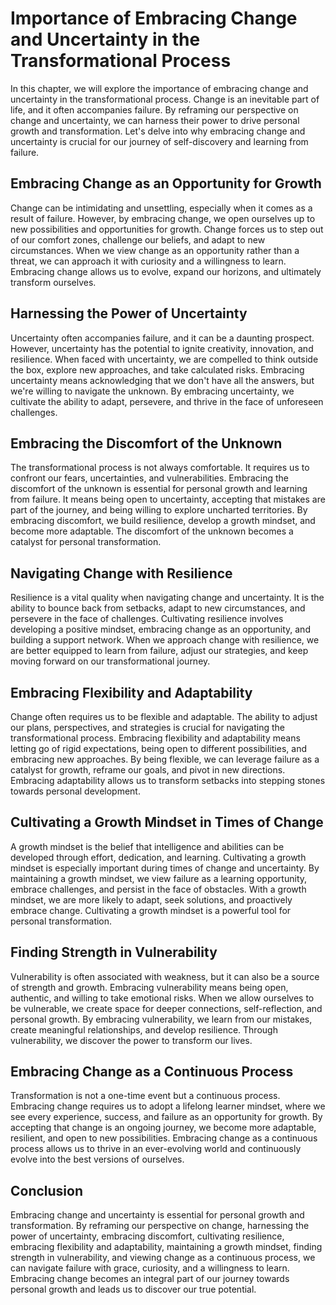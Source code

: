 # Importance of Embracing Change and Uncertainty in the Transformational Process

In this chapter, we will explore the importance of embracing change and uncertainty in the transformational process. Change is an inevitable part of life, and it often accompanies failure. By reframing our perspective on change and uncertainty, we can harness their power to drive personal growth and transformation. Let's delve into why embracing change and uncertainty is crucial for our journey of self-discovery and learning from failure.

## Embracing Change as an Opportunity for Growth

Change can be intimidating and unsettling, especially when it comes as a result of failure. However, by embracing change, we open ourselves up to new possibilities and opportunities for growth. Change forces us to step out of our comfort zones, challenge our beliefs, and adapt to new circumstances. When we view change as an opportunity rather than a threat, we can approach it with curiosity and a willingness to learn. Embracing change allows us to evolve, expand our horizons, and ultimately transform ourselves.

## Harnessing the Power of Uncertainty

Uncertainty often accompanies failure, and it can be a daunting prospect. However, uncertainty has the potential to ignite creativity, innovation, and resilience. When faced with uncertainty, we are compelled to think outside the box, explore new approaches, and take calculated risks. Embracing uncertainty means acknowledging that we don't have all the answers, but we're willing to navigate the unknown. By embracing uncertainty, we cultivate the ability to adapt, persevere, and thrive in the face of unforeseen challenges.

## Embracing the Discomfort of the Unknown

The transformational process is not always comfortable. It requires us to confront our fears, uncertainties, and vulnerabilities. Embracing the discomfort of the unknown is essential for personal growth and learning from failure. It means being open to uncertainty, accepting that mistakes are part of the journey, and being willing to explore uncharted territories. By embracing discomfort, we build resilience, develop a growth mindset, and become more adaptable. The discomfort of the unknown becomes a catalyst for personal transformation.

## Navigating Change with Resilience

Resilience is a vital quality when navigating change and uncertainty. It is the ability to bounce back from setbacks, adapt to new circumstances, and persevere in the face of challenges. Cultivating resilience involves developing a positive mindset, embracing change as an opportunity, and building a support network. When we approach change with resilience, we are better equipped to learn from failure, adjust our strategies, and keep moving forward on our transformational journey.

## Embracing Flexibility and Adaptability

Change often requires us to be flexible and adaptable. The ability to adjust our plans, perspectives, and strategies is crucial for navigating the transformational process. Embracing flexibility and adaptability means letting go of rigid expectations, being open to different possibilities, and embracing new approaches. By being flexible, we can leverage failure as a catalyst for growth, reframe our goals, and pivot in new directions. Embracing adaptability allows us to transform setbacks into stepping stones towards personal development.

## Cultivating a Growth Mindset in Times of Change

A growth mindset is the belief that intelligence and abilities can be developed through effort, dedication, and learning. Cultivating a growth mindset is especially important during times of change and uncertainty. By maintaining a growth mindset, we view failure as a learning opportunity, embrace challenges, and persist in the face of obstacles. With a growth mindset, we are more likely to adapt, seek solutions, and proactively embrace change. Cultivating a growth mindset is a powerful tool for personal transformation.

## Finding Strength in Vulnerability

Vulnerability is often associated with weakness, but it can also be a source of strength and growth. Embracing vulnerability means being open, authentic, and willing to take emotional risks. When we allow ourselves to be vulnerable, we create space for deeper connections, self-reflection, and personal growth. By embracing vulnerability, we learn from our mistakes, create meaningful relationships, and develop resilience. Through vulnerability, we discover the power to transform our lives.

## Embracing Change as a Continuous Process

Transformation is not a one-time event but a continuous process. Embracing change requires us to adopt a lifelong learner mindset, where we see every experience, success, and failure as an opportunity for growth. By accepting that change is an ongoing journey, we become more adaptable, resilient, and open to new possibilities. Embracing change as a continuous process allows us to thrive in an ever-evolving world and continuously evolve into the best versions of ourselves.

## Conclusion

Embracing change and uncertainty is essential for personal growth and transformation. By reframing our perspective on change, harnessing the power of uncertainty, embracing discomfort, cultivating resilience, embracing flexibility and adaptability, maintaining a growth mindset, finding strength in vulnerability, and viewing change as a continuous process, we can navigate failure with grace, curiosity, and a willingness to learn. Embracing change becomes an integral part of our journey towards personal growth and leads us to discover our true potential.
